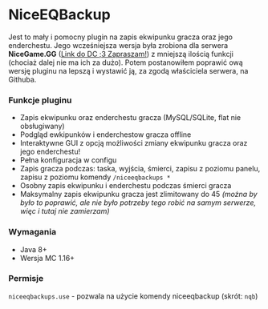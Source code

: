 # NiceEQBackup
Jest to mały i pomocny plugin na zapis ekwipunku gracza oraz jego enderchestu. 
Jego wcześniejsza wersja była zrobiona dla serwera **NiceGame.GG** ([Link do DC ;3 Zapraszam!](https://discord.gg/nSF2tjZnTa "Link do DC ;3 Zapraszam!")) z mniejszą ilością funkcji (chociaż dalej nie ma ich za dużo). Potem postanowiłem poprawić ową wersję pluginu na lepszą i wystawić ją, za zgodą właściciela serwera, na Githuba. 

### Funkcje pluginu
- Zapis ekwipunku oraz enderchestu gracza (MySQL/SQLite, flat nie obsługiwany)
- Podgląd ewkipunków i enderchestow gracza offline
- Interaktywne GUI z opcją możliwości zmiany ekwipunku gracza oraz jego enderchestu!
- Pełna konfiguracja w configu
- Zapis gracza podczas: taska, wyjścia, śmierci, zapisu z poziomu panelu, zapisu z poziomu komendy `/niceeqbackups *`
- Osobny zapis ekwipunku i enderchestu podczas śmierci gracza
- Maksymalny zapis ekwipunku gracza jest zlimitowany do 45 *(można by było to poprawić, ale nie było potrzeby tego robić na samym serwerze, więc i tutaj nie zamierzam)*

### Wymagania
- Java 8+
- Wersja MC 1.16+

### Permisje
`niceeqbackups.use` - pozwala na użycie komendy niceeqbackup (skrót: `nqb`)
